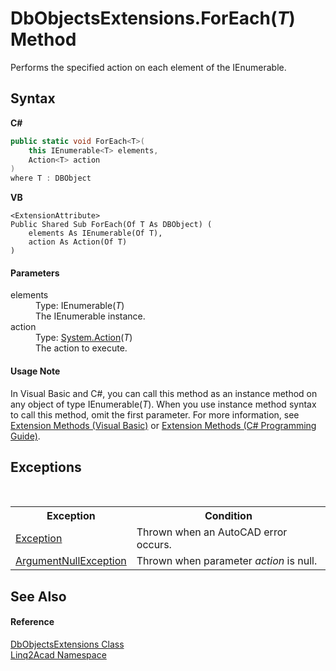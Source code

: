 # DbObjectsExtensions.ForEach(*T*) Method 
 

Performs the specified action on each element of the IEnumerable<DBObject>.

## Syntax

**C#**<br />
``` C#
public static void ForEach<T>(
	this IEnumerable<T> elements,
	Action<T> action
)
where T : DBObject

```

**VB**<br />
``` VB
<ExtensionAttribute>
Public Shared Sub ForEach(Of T As DBObject) ( 
	elements As IEnumerable(Of T),
	action As Action(Of T)
)
```


#### Parameters
<dl><dt>elements</dt><dd>Type: IEnumerable(<i>T</i>)<br />The IEnumerable<DBObject> instance.</dd><dt>action</dt><dd>Type: <a href="https://docs.microsoft.com/dotnet/api/system.action-1" target="_blank" rel="noopener noreferrer">System.Action</a>(<i>T</i>)<br />The action to execute.</dd></dl>


#### Usage Note
In Visual Basic and C#, you can call this method as an instance method on any object of type IEnumerable(*T*). When you use instance method syntax to call this method, omit the first parameter. For more information, see <a href="https://docs.microsoft.com/dotnet/visual-basic/programming-guide/language-features/procedures/extension-methods" target="_blank" rel="noopener noreferrer">Extension Methods (Visual Basic)</a> or <a href="https://docs.microsoft.com/dotnet/csharp/programming-guide/classes-and-structs/extension-methods" target="_blank" rel="noopener noreferrer">Extension Methods (C# Programming Guide)</a>.

## Exceptions
&nbsp;<table><tr><th>Exception</th><th>Condition</th></tr><tr><td><a href="https://docs.microsoft.com/dotnet/api/system.exception" target="_blank" rel="noopener noreferrer">Exception</a></td><td>Thrown when an AutoCAD error occurs.</td></tr><tr><td><a href="https://docs.microsoft.com/dotnet/api/system.argumentnullexception" target="_blank" rel="noopener noreferrer">ArgumentNullException</a></td><td>Thrown when parameter <i>action</i> is null.</td></tr></table>

## See Also


#### Reference
<a href="T_Linq2Acad_DbObjectsExtensions.md">DbObjectsExtensions Class</a><br /><a href="N_Linq2Acad.md">Linq2Acad Namespace</a><br />

